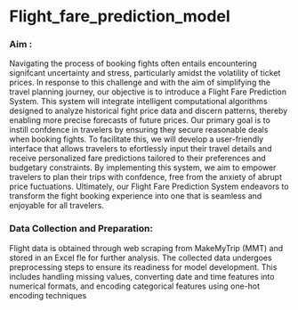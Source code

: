 # Flight_fare_prediction_model

### Aim : 
Navigating the process of booking fights often entails encountering signifcant uncertainty and stress, particularly amidst the volatility of ticket prices. In response to this challenge and with the aim of simplifying the travel planning journey, our objective is to introduce a Flight Fare Prediction System. This system will integrate intelligent computational algorithms designed to analyze historical fight price data and discern patterns, thereby enabling more precise forecasts of future prices. Our primary goal is to instill confdence in travelers by ensuring they secure reasonable deals when booking fights. To facilitate this, we will develop a user-friendly interface that allows travelers to efortlessly input their travel details and receive personalized fare predictions tailored to their preferences and budgetary constraints. By implementing this system, we aim to empower travelers to plan their trips with confdence, free from the anxiety of abrupt price fuctuations. Ultimately, our Flight Fare Prediction System endeavors to transform the fight booking experience into one that is seamless and enjoyable for all travelers.


### Data Collection and Preparation:
Flight data is obtained through web scraping from MakeMyTrip (MMT) and stored in an Excel fle for further analysis. The collected data undergoes preprocessing steps to ensure its readiness for model development. This includes handling missing values, converting date and time features into numerical formats, and encoding categorical features using one-hot encoding techniques
